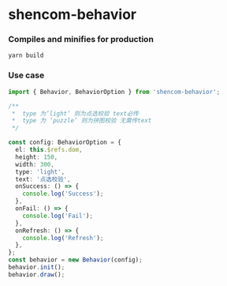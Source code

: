 # shencom-behavior

### Compiles and minifies for production

```
yarn build
```

### Use case

```ts
import { Behavior, BehaviorOption } from 'shencom-behavior';

/**
 *  type 为’light‘ 则为点选校验 text必传
 *  type 为 ‘puzzle’ 则为拼图校验 无需传text
 */

const config: BehaviorOption = {
  el: this.$refs.dom,
  height: 150,
  width: 300,
  type: 'light',
  text: '点选校验',
  onSuccess: () => {
    console.log('Success');
  },
  onFail: () => {
    console.log('Fail');
  },
  onRefresh: () => {
    console.log('Refresh');
  },
};
const behavior = new Behavior(config);
behavior.init();
behavior.draw();
```
